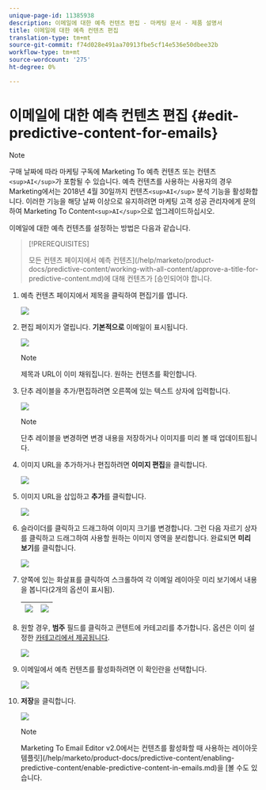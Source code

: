 ```yaml
---
unique-page-id: 11385938
description: 이메일에 대한 예측 컨텐츠 편집 - 마케팅 문서 - 제품 설명서
title: 이메일에 대한 예측 컨텐츠 편집
translation-type: tm+mt
source-git-commit: f74d028e491aa70913fbe5cf14e536e50dbee32b
workflow-type: tm+mt
source-wordcount: '275'
ht-degree: 0%

---
```



# 이메일에 대한 예측 컨텐츠 편집 {#edit-predictive-content-for-emails}

>[!NOTE]
>
>구매 날짜에 따라 마케팅 구독에 Marketing To 예측 컨텐츠 또는 컨텐츠`<sup>AI</sup>`가 포함될 수 있습니다. 예측 컨텐츠를 사용하는 사용자의 경우 Marketing에서는 2018년 4월 30일까지 컨텐츠`<sup>AI</sup>` 분석 기능을 활성화합니다. 이러한 기능을 해당 날짜 이상으로 유지하려면 마케팅 고객 성공 관리자에게 문의하여 Marketing To Content`<sup>AI</sup>`으로 업그레이드하십시오.

이메일에 대한 예측 컨텐츠를 설정하는 방법은 다음과 같습니다.

>[!PREREQUISITES]
>
>모든 컨텐츠 페이지에서 예측 컨텐츠](/help/marketo/product-docs/predictive-content/working-with-all-content/approve-a-title-for-predictive-content.md)에 대해 컨텐츠가 [승인되어야 합니다.

1. 예측 컨텐츠 페이지에서 제목을 클릭하여 편집기를 엽니다.

   ![](assets/image2017-10-3-9-3a30-3a25.png)

1. 편집 페이지가 열립니다. **기본적으로** 이메일이 표시됩니다.

   ![](assets/image2017-10-3-9-3a31-3a18.png)

   >[!NOTE]
   >
   >제목과 URL이 이미 채워집니다. 원하는 컨텐츠를 확인합니다.

1. 단추 레이블을 추가/편집하려면 오른쪽에 있는 텍스트 상자에 입력합니다.

   ![](assets/image2017-10-3-9-3a32-3a18.png)

   >[!NOTE]
   >
   >단추 레이블을 변경하면 변경 내용을 저장하거나 이미지를 미리 볼 때 업데이트됩니다.

1. 이미지 URL을 추가하거나 편집하려면 **이미지 편집**&#x200B;을 클릭합니다.

   ![](assets/image2017-10-3-9-3a33-3a11.png)

1. 이미지 URL을 삽입하고 **추가**&#x200B;를 클릭합니다.

   ![](assets/five.png)

1. 슬라이더를 클릭하고 드래그하여 이미지 크기를 변경합니다. 그런 다음 자르기 상자를 클릭하고 드래그하여 사용할 원하는 이미지 영역을 분리합니다. 완료되면 **미리 보기**&#x200B;를 클릭합니다.

   ![](assets/six.png)

1. 양쪽에 있는 화살표를 클릭하여 스크롤하여 각 이메일 레이아웃 미리 보기에서 내용을 봅니다(2개의 옵션이 표시됨).

   | ![](assets/sevena.png) | ![](assets/sevenb.png) |
   |---|---|

1. 원할 경우, **범주** 필드를 클릭하고 콘텐트에 카테고리를 추가합니다. 옵션은 이미 설정한 [카테고리에서 제공됩니다](/help/marketo/product-docs/predictive-content/getting-started/set-up-categories.md).

   ![](assets/eight.png)

1. 이메일에서 예측 컨텐츠를 활성화하려면 이 확인란을 선택합니다.

   ![](assets/nine.png)

1. **저장**&#x200B;을 클릭합니다.

   ![](assets/save.png)

   >[!NOTE]
   >
   >Marketing To Email Editor v2.0에서는 컨텐츠를 활성화할 때 사용하는 레이아웃 템플릿](/help/marketo/product-docs/predictive-content/enabling-predictive-content/enable-predictive-content-in-emails.md)을 [볼 수도 있습니다.
